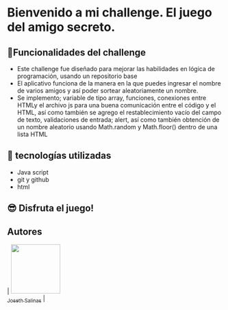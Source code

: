 <h1>Bienvenido a mi challenge.
El juego del amigo secreto.</h1>

## :hammer:Funcionalidades del challenge
-	Este challenge fue diseñado para mejorar las habilidades en lógica de programación, usando un repositorio base  
-	El aplicativo funciona de la manera en la que puedes ingresar el nombre de varios amigos y así poder sortear aleatoriamente un nombre.
-	Se implemento; variable de tipo array, funciones, conexiones entre HTMLy el archivo js para una buena comunicación entre el código y el HTML, así como también se agrego el restablecimiento vacío del campo de texto, validaciones de entrada; alert, así como también obtención de un nombre aleatorio usando Math.random y Math.floor() dentro de una lista HTML
## :ghost: tecnologías utilizadas
- Java script
- git y github
- html

## :sunglasses: Disfruta el juego!

  ## Autores
  | [<img src="https://avatars.githubusercontent.com/u/194415450?v=4" width=115><br><sub>Joseth Salinas</sub>](https://github.com/jossnew117) |  
